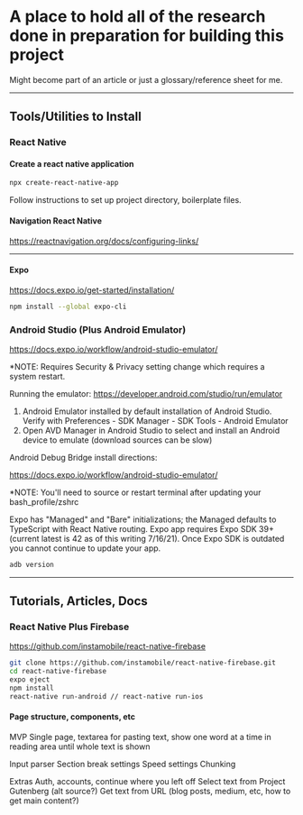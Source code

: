 # A place to hold all of the research done in preparation for building this project

Might become part of an article or just a glossary/reference sheet for me.

---

## Tools/Utilities to Install

### React Native

#### Create a react native application

```sh
npx create-react-native-app
```

Follow instructions to set up project directory, boilerplate files.

#### Navigation React Native

https://reactnavigation.org/docs/configuring-links/

---

#### Expo

https://docs.expo.io/get-started/installation/

```sh
npm install --global expo-cli
```

### Android Studio (Plus Android Emulator)

https://docs.expo.io/workflow/android-studio-emulator/

*NOTE: Requires Security & Privacy setting change which requires a system restart.

Running the emulator: https://developer.android.com/studio/run/emulator

1. Android Emulator installed by default installation of Android Studio. Verify with Preferences - SDK Manager - SDK Tools - Android Emulator
2. Open AVD Manager in Android Studio to select and install an Android device to emulate (download sources can be slow)

Android Debug Bridge install directions:

https://docs.expo.io/workflow/android-studio-emulator/

*NOTE: You'll need to source or restart terminal after updating your bash_profile/zshrc

Expo has "Managed" and "Bare" initializations; the Managed defaults to TypeScript with React Native routing.
Expo app requires Expo SDK 39+ (current latest is 42 as of this writing 7/16/21). Once Expo SDK is outdated you cannot continue to update your app.


```sh
adb version
```

---

## Tutorials, Articles, Docs

### React Native Plus Firebase

https://github.com/instamobile/react-native-firebase

```sh
git clone https://github.com/instamobile/react-native-firebase.git
cd react-native-firebase
expo eject
npm install
react-native run-android // react-native run-ios
```

#### Page structure, components, etc

MVP
Single page, textarea for pasting text, show one word at a time in reading area until whole text is shown

Input parser
Section break settings
Speed settings
Chunking

Extras
Auth, accounts, continue where you left off
Select text from Project Gutenberg (alt source?)
Get text from URL (blog posts, medium, etc, how to get main content?)
